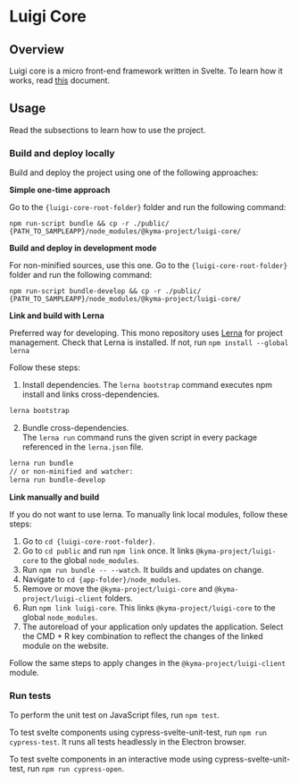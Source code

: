 # Luigi Core

## Overview

Luigi core is a micro front-end framework written in Svelte. To learn how it works, read [this](examples/README.md) document.

## Usage

Read the subsections to learn how to use the project.

### Build and deploy locally

Build and deploy the project using one of the following approaches:

**Simple one-time approach**

Go to the `{luigi-core-root-folder}` folder and run the following command:

`npm run-script bundle && cp -r ./public/ {PATH_TO_SAMPLEAPP}/node_modules/@kyma-project/luigi-core/`

**Build and deploy in development mode**

For non-minified sources, use this one.
Go to the `{luigi-core-root-folder}` folder and run the following command:

`npm run-script bundle-develop && cp -r ./public/ {PATH_TO_SAMPLEAPP}/node_modules/@kyma-project/luigi-core/`

**Link and build with Lerna**

Preferred way for developing.
This mono repository uses [Lerna](https://lernajs.io/) for project management. Check that Lerna is installed. If not, run `npm install --global lerna`

Follow these steps:

1. Install dependencies. 
The `lerna bootstrap` command executes npm install and links cross-dependencies.
```bash
lerna bootstrap
```

2. Bundle cross-dependencies.  
The `lerna run` command runs the given script in every package referenced in the `lerna.json` file.
```bash
lerna run bundle
// or non-minified and watcher:
lerna run bundle-develop
```

**Link manually and build**

If you do not want to use lerna.
To manually link local modules, follow these steps:

1. Go to `cd {luigi-core-root-folder}`.
2. Go to `cd public` and run `npm link` once. It links `@kyma-project/luigi-core` to the global `node_modules`.
3. Run `npm run bundle -- --watch`. It builds and updates on change.
4. Navigate to `cd {app-folder}/node_modules`.
5. Remove or move the `@kyma-project/luigi-core` and `@kyma-project/luigi-client` folders.
6. Run `npm link luigi-core`. This links `@kyma-project/luigi-core` to the global `node_modules`.
7. The autoreload of your application only updates the application. Select the CMD + R key combination to reflect the changes of the linked module on the website.

Follow the same steps to apply changes in the `@kyma-project/luigi-client` module.

### Run tests

To perform the unit test on JavaScript files, run `npm test`.

To test svelte components using cypress-svelte-unit-test, run `npm run cypress-test`. It runs all tests headlessly in the Electron browser.

To test svelte components in an interactive mode using cypress-svelte-unit-test, run `npm run cypress-open`.
